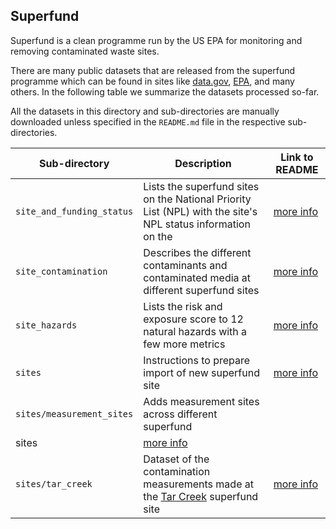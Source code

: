 ## Superfund
Superfund is a clean programme run by the US EPA for monitoring and removing contaminated waste sites.

There are many public datasets that are released from the superfund programme which can be found in sites like [data.gov](https://catalog.data.gov/dataset?q=Superfund&sort=score+desc%2C+name+asc), [EPA](https://edg.epa.gov/metadata/catalog/main/home.page;jsessionid=4A3DD42EA8321FBC2331B1412A22F104), and many others. In the following table we summarize the datasets processed so-far.

All the datasets in this directory and sub-directories are manually downloaded unless specified in the `README.md` file in the respective sub-directories.

|Sub-directory|Description|Link to README|
|-------------|------------|-------------|
|`site_and_funding_status`|Lists the superfund sites on the National Priority List (NPL) with the site's NPL status information on the|[more info](site_and_funding_status/README.md)|
|`site_contamination`|Describes the different contaminants and contaminated media at different superfund sites|[more info](site_contamination/README.md)|
|`site_hazards`|Lists the risk and exposure score to 12 natural hazards with a few more metrics|[more info](site_hazards/README.md)|
|`sites`|Instructions to prepare import of new superfund site|[more info](sites/README.md)|
|`sites/measurement_sites`|Adds measurement sites across different superfund
sites|[more info](sites/measurement_sites/README.md)|
|`sites/tar_creek`|Dataset of the contamination measurements made at the [Tar Creek](https://en.wikipedia.org/wiki/Tar_Creek_Superfund_site) superfund site|[more info](sites/tar_creek/README.md)|
